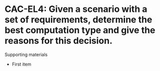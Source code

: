 # CAC-EL4:    Given a scenario with a set of requirements, determine the best computation type and give the reasons for this decision.

Supporting materials

* First item